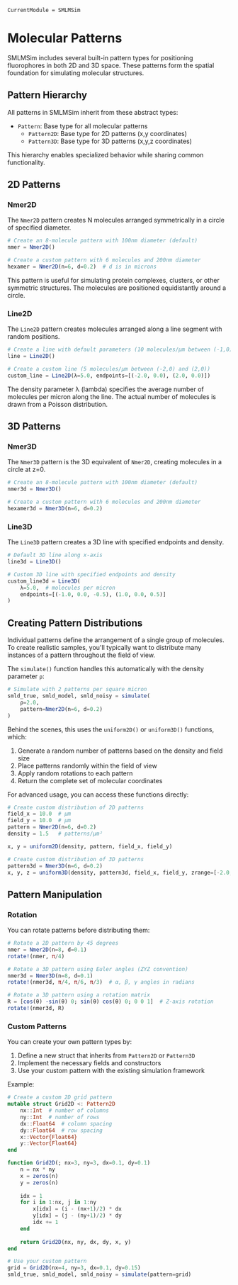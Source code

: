 ```@meta
CurrentModule = SMLMSim
```

# Molecular Patterns

SMLMSim includes several built-in pattern types for positioning fluorophores in both 2D and 3D space. These patterns form the spatial foundation for simulating molecular structures.

## Pattern Hierarchy

All patterns in SMLMSim inherit from these abstract types:

- `Pattern`: Base type for all molecular patterns
  - `Pattern2D`: Base type for 2D patterns (x,y coordinates)
  - `Pattern3D`: Base type for 3D patterns (x,y,z coordinates)

This hierarchy enables specialized behavior while sharing common functionality.

## 2D Patterns

### Nmer2D

The `Nmer2D` pattern creates N molecules arranged symmetrically in a circle of specified diameter.

```julia
# Create an 8-molecule pattern with 100nm diameter (default)
nmer = Nmer2D()

# Create a custom pattern with 6 molecules and 200nm diameter
hexamer = Nmer2D(n=6, d=0.2)  # d is in microns
```

This pattern is useful for simulating protein complexes, clusters, or other symmetric structures. The molecules are positioned equidistantly around a circle.

### Line2D

The `Line2D` pattern creates molecules arranged along a line segment with random positions.

```julia
# Create a line with default parameters (10 molecules/μm between (-1,0) and (1,0))
line = Line2D()

# Create a custom line (5 molecules/μm between (-2,0) and (2,0))
custom_line = Line2D(λ=5.0, endpoints=[(-2.0, 0.0), (2.0, 0.0)])
```

The density parameter λ (lambda) specifies the average number of molecules per micron along the line. The actual number of molecules is drawn from a Poisson distribution.

## 3D Patterns

### Nmer3D

The `Nmer3D` pattern is the 3D equivalent of `Nmer2D`, creating molecules in a circle at z=0.

```julia
# Create an 8-molecule pattern with 100nm diameter (default)
nmer3d = Nmer3D()

# Create a custom pattern with 6 molecules and 200nm diameter
hexamer3d = Nmer3D(n=6, d=0.2)
```

### Line3D

The `Line3D` pattern creates a 3D line with specified endpoints and density.

```julia
# Default 3D line along x-axis
line3d = Line3D()

# Custom 3D line with specified endpoints and density
custom_line3d = Line3D(
    λ=5.0,  # molecules per micron
    endpoints=[(-1.0, 0.0, -0.5), (1.0, 0.0, 0.5)]
)
```

## Creating Pattern Distributions

Individual patterns define the arrangement of a single group of molecules. To create realistic samples, you'll typically want to distribute many instances of a pattern throughout the field of view.

The `simulate()` function handles this automatically with the density parameter `ρ`:

```julia
# Simulate with 2 patterns per square micron
smld_true, smld_model, smld_noisy = simulate(
    ρ=2.0,
    pattern=Nmer2D(n=6, d=0.2)
)
```

Behind the scenes, this uses the `uniform2D()` or `uniform3D()` functions, which:

1. Generate a random number of patterns based on the density and field size
2. Place patterns randomly within the field of view
3. Apply random rotations to each pattern
4. Return the complete set of molecular coordinates

For advanced usage, you can access these functions directly:

```julia
# Create custom distribution of 2D patterns
field_x = 10.0  # μm
field_y = 10.0  # μm
pattern = Nmer2D(n=6, d=0.2)
density = 1.5   # patterns/μm²

x, y = uniform2D(density, pattern, field_x, field_y)

# Create custom distribution of 3D patterns
pattern3d = Nmer3D(n=6, d=0.2)
x, y, z = uniform3D(density, pattern3d, field_x, field_y, zrange=[-2.0, 2.0])
```

## Pattern Manipulation

### Rotation

You can rotate patterns before distributing them:

```julia
# Rotate a 2D pattern by 45 degrees
nmer = Nmer2D(n=8, d=0.1)
rotate!(nmer, π/4)

# Rotate a 3D pattern using Euler angles (ZYZ convention)
nmer3d = Nmer3D(n=8, d=0.1)
rotate!(nmer3d, π/4, π/6, π/3)  # α, β, γ angles in radians

# Rotate a 3D pattern using a rotation matrix
R = [cos(θ) -sin(θ) 0; sin(θ) cos(θ) 0; 0 0 1]  # Z-axis rotation
rotate!(nmer3d, R)
```

### Custom Patterns

You can create your own pattern types by:

1. Define a new struct that inherits from `Pattern2D` or `Pattern3D`
2. Implement the necessary fields and constructors
3. Use your custom pattern with the existing simulation framework

Example:

```julia
# Create a custom 2D grid pattern
mutable struct Grid2D <: Pattern2D
    nx::Int  # number of columns
    ny::Int  # number of rows
    dx::Float64  # column spacing
    dy::Float64  # row spacing
    x::Vector{Float64}
    y::Vector{Float64}
end

function Grid2D(; nx=3, ny=3, dx=0.1, dy=0.1)
    n = nx * ny
    x = zeros(n)
    y = zeros(n)
    
    idx = 1
    for i in 1:nx, j in 1:ny
        x[idx] = (i - (nx+1)/2) * dx
        y[idx] = (j - (ny+1)/2) * dy
        idx += 1
    end
    
    return Grid2D(nx, ny, dx, dy, x, y)
end

# Use your custom pattern
grid = Grid2D(nx=4, ny=3, dx=0.1, dy=0.15)
smld_true, smld_model, smld_noisy = simulate(pattern=grid)
```

